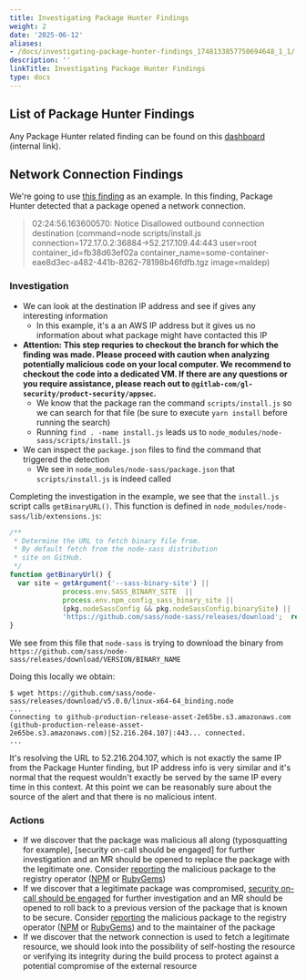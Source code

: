 ```yaml
---
title: Investigating Package Hunter Findings
weight: 2
date: '2025-06-12'
aliases:
- /docs/investigating-package-hunter-findings_1748133857750694648_1_1/
description: ''
linkTitle: Investigating Package Hunter Findings
type: docs
---
```


## List of Package Hunter Findings

Any Package Hunter related finding can be found on this [dashboard](https://gitlab.com/gitlab-org/gitlab/-/security/vulnerability_report/?severity=UNKNOWN&scanner=GitLab.DEPENDENCY_SCANNING&state=DETECTED) (internal link).

## Network Connection Findings

We're going to use [this finding](https://gitlab.com/gitlab-org/gitlab/-/security/vulnerabilities/5043319) as an example. In this finding,
Package Hunter detected that a package opened a network connection.

> 02:24:56.163600570: Notice Disallowed outbound connection destination (command=node scripts/install.js connection=172.17.0.2:36884->52.217.109.44:443 user=root container_id=fb38d63ef02a container_name=some-container-eae8d3ec-a482-441b-8262-78198b46fdfb.tgz image=maldep)

### Investigation

- We can look at the destination IP address and see if gives any interesting information
  - In this example, it's a an AWS IP address but it gives us no information
  about what package might have contacted this IP
- **Attention: This step requries to checkout the branch for which the finding was made.
Please proceed with caution when analyzing potentially malicious code on your local computer.
We recommend to checkout the code into a dedicated VM.
If there are any questions or you require assistance, please reach out to `@gitlab-com/gl-security/product-security/appsec`.**
  - We know that the package ran the command `scripts/install.js` so we can search for that file (be sure to execute `yarn install` before running the search)
  - Running `find . -name install.js` leads us to `node_modules/node-sass/scripts/install.js`
- We can inspect the `package.json` files to find the command that triggered the detection
  - We see in `node_modules/node-sass/package.json` that `scripts/install.js` is indeed called

Completing the investigation in the example, we see that the `install.js` script
calls `getBinaryURL()`. This function is defined in `node_modules/node-sass/lib/extensions.js`:

```javascript
/**
 * Determine the URL to fetch binary file from.
 * By default fetch from the node-sass distribution
 * site on GitHub.
 */
function getBinaryUrl() {
  var site = getArgument('--sass-binary-site') ||
             process.env.SASS_BINARY_SITE  ||
             process.env.npm_config_sass_binary_site ||
             (pkg.nodeSassConfig && pkg.nodeSassConfig.binarySite) ||
             'https://github.com/sass/node-sass/releases/download';  return [site, 'v' + pkg.version, getBinaryName()].join('/');
}
```

We see from this file that `node-sass` is trying to download the binary
from `https://github.com/sass/node-sass/releases/download/VERSION/BINARY_NAME`

Doing this locally we obtain:

```shell
$ wget https://github.com/sass/node-sass/releases/download/v5.0.0/linux-x64-64_binding.node
...
Connecting to github-production-release-asset-2e65be.s3.amazonaws.com (github-production-release-asset-2e65be.s3.amazonaws.com)|52.216.204.107|:443... connected.
...
```

It's resolving the URL to 52.216.204.107, which is not exactly the same IP
from the Package Hunter finding, but IP address info is very similar and it's
normal that the request wouldn't exactly be served by the same IP every time
in this context. At this point we can be reasonably sure about the source of
the alert and that there is no malicious intent.

### Actions

- If we discover that the package was malicious all along (typosquatting for example),
[security on-call should be engaged] for further investigation and an MR should be
opened to replace the package with the legitimate one. Consider [reporting](https://about.gitlab.com/security/disclosure/#disclosure-guidelines-for-vulnerabilities-in-3rd-party-software)
the malicious package to the registry operator ([NPM](https://docs.npmjs.com/policies/security#reporting-security-problems-to-npm) or [RubyGems](https://guides.rubygems.org/security/#reporting-security-vulnerabilities))
- If we discover that a legitimate package was compromised,
[security on-call should be engaged](/handbook/security/security-operations/sirt/engaging-security-on-call/) for further investigation and an MR should be
opened to roll back to a previous version of the package that is known to be secure.
Consider [reporting](https://about.gitlab.com/security/disclosure/#disclosure-guidelines-for-vulnerabilities-in-3rd-party-software)  the malicious package to the registry operator ([NPM](https://docs.npmjs.com/policies/security#reporting-security-problems-to-npm) or [RubyGems](https://guides.rubygems.org/security/#reporting-security-vulnerabilities))
and to the maintainer of the package
- If we discover that the network connection is used to fetch a legitimate resource,
we should look into the possibility of self-hosting the resource or verifying its
integrity during the build process to protect against a potential compromise of
the external resource
